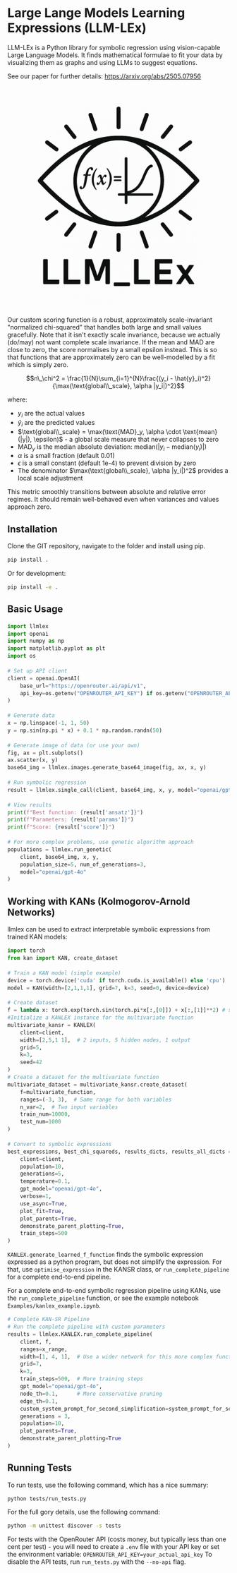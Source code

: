 # Large Lange Models Learning Expressions (LLM-LEx)
LLM-LEx is a Python library for symbolic regression using vision-capable Large Language Models. It finds mathematical formulae to fit your data by visualizing them as graphs and using LLMs to suggest equations.

See our paper for further details: https://arxiv.org/abs/2505.07956

![](logo.png)

Our custom scoring function is a robust, approximately scale-invariant "normalized chi-squared" that handles both large and small values gracefully. Note that it isn't exactly scale invariance, because we actually (do/may) not want complete scale invariance. If the mean and MAD are close to zero, the score normalises by a small epsilon instead. This is so that functions that are approximately zero can be well-modelled by a fit which is simply zero.

$$n\_\chi^2 = \frac{1}{N}\sum_{i=1}^{N}\frac{(y_i - \hat{y}_i)^2}{\max(\text{global\\_scale}, \alpha |y_i|)^2}$$

where:
- $y_i$ are the actual values
- $\hat{y}_i$ are the predicted values
- $\text{global\\_scale} = \max(\text{MAD}_y, \alpha \cdot \text{mean}(|y|), \epsilon)$ - a global scale measure that never collapses to zero
- $\text{MAD}_y$ is the median absolute deviation: $\text{median}(|y_i - \text{median}(y_i)|)$
- $\alpha$ is a small fraction (default 0.01)
- $\epsilon$ is a small constant (default 1e-4) to prevent division by zero
- The denominator $\max(\text{global\\_scale}, \alpha |y_i|)^2$ provides a local scale adjustment

This metric smoothly transitions between absolute and relative error regimes. It should remain well-behaved even when variances and values approach zero.

## Installation
Clone the GIT repository, navigate to the folder and install using pip.

```bash
pip install .
```

Or for development:

```bash
pip install -e .
```

## Basic Usage

```python
import llmlex
import openai
import numpy as np
import matplotlib.pyplot as plt
import os

# Set up API client
client = openai.OpenAI(
    base_url="https://openrouter.ai/api/v1",
    api_key=os.getenv("OPENROUTER_API_KEY") if os.getenv("OPENROUTER_API_KEY") else "<<<<<<your_api_key>>>>>>>", 
)

# Generate data
x = np.linspace(-1, 1, 50)
y = np.sin(np.pi * x) + 0.1 * np.random.randn(50)

# Generate image of data (or use your own)
fig, ax = plt.subplots()
ax.scatter(x, y)
base64_img = llmlex.images.generate_base64_image(fig, ax, x, y)

# Run symbolic regression
result = llmlex.single_call(client, base64_img, x, y, model="openai/gpt-4o")

# View results
print(f"Best function: {result['ansatz']}")
print(f"Parameters: {result['params']}")
print(f"Score: {result['score']}")

# For more complex problems, use genetic algorithm approach
populations = llmlex.run_genetic(
    client, base64_img, x, y, 
    population_size=5, num_of_generations=3,
    model="openai/gpt-4o"
)
```

## Working with KANs (Kolmogorov-Arnold Networks)

llmlex can be used to extract interpretable symbolic expressions from trained KAN models:

```python
import torch
from kan import KAN, create_dataset

# Train a KAN model (simple example)
device = torch.device('cuda' if torch.cuda.is_available() else 'cpu')
model = KAN(width=[2,1,1,1], grid=7, k=3, seed=0, device=device)

# Create dataset
f = lambda x: torch.exp(torch.sin(torch.pi*x[:,[0]]) + x[:,[1]]**2) # should be a torch function
#Initialize a KANLEX instance for the multivariate function
multivariate_kansr = KANLEX(
    client=client,
    width=[2,5,1 1],  # 2 inputs, 5 hidden nodes, 1 output
    grid=5,
    k=3,
    seed=42
)
# Create a dataset for the multivariate function
multivariate_dataset = multivariate_kansr.create_dataset(
    f=multivariate_function,
    ranges=(-3, 3),  # Same range for both variables
    n_var=2,  # Two input variables
    train_num=10000,
    test_num=1000
)

# Convert to symbolic expressions
best_expressions, best_chi_squareds, results_dicts, results_all_dicts = multivariate_kansr.get_symbolic(
    client=client,
    population=10,
    generations=5,
    temperature=0.1,
    gpt_model="openai/gpt-4o",
    verbose=1,
    use_async=True,
    plot_fit=True,
    plot_parents=True,
    demonstrate_parent_plotting=True,
    train_steps=500
)
```

`KANLEX.generate_learned_f_function` finds the symbolic expression expressed as a python program, but does not simplify the expression. For that, use `optimise_expression` in the KANSR class, or `run_complete_pipeline` for a complete end-to-end pipeline.

For a complete end-to-end symbolic regression pipeline using KANs, use the `run_complete_pipeline` function, or see the example notebook `Examples/kanlex_example.ipynb`.

```python
# Complete KAN-SR Pipeline
# Run the complete pipeline with custom parameters
results = llmlex.KANLEX.run_complete_pipeline(
    client, f,
    ranges=x_range,
    width=[1, 4, 1],  # Use a wider network for this more complex function
    grid=7,
    k=3,
    train_steps=500,  # More training steps
    gpt_model="openai/gpt-4o",
    node_th=0.1,      # More conservative pruning
    edge_th=0.1,
    custom_system_prompt_for_second_simplification=system_prompt_for_second_simplification,
    generations = 3,
    population=10,
    plot_parents=True,
    demonstrate_parent_plotting=True
)

```

## Running Tests

To run tests, use the following command, which has a nice summary:

```
python tests/run_tests.py 
``` 
For the full gory details, use the following command:

```bash
python -m unittest discover -s tests
```

For tests with the OpenRouter API (costs money, but typically less than one cent per test) - you will need to create a `.env` file with your API key or set the environment variable: `OPENROUTER_API_KEY=your_actual_api_key`
To disable the API tests, run `run_tests.py` with the `--no-api` flag.
